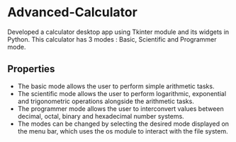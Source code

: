 # Advanced-Calculator
Developed a calculator desktop app using Tkinter module and its widgets in Python. This calculator has 3 modes : Basic, Scientific and Programmer mode.

## Properties
* The basic mode allows the user to perform simple arithmetic tasks.
* The scientific mode allows the user to perform logarithmic, exponential and trigonometric operations alongside the arithmetic tasks.
* The programmer mode allows the user to interconvert values between decimal, octal, binary and hexadecimal number systems.
* The modes can be changed by selecting the desired mode displayed on the menu bar, which uses the os module to interact with the file system.
